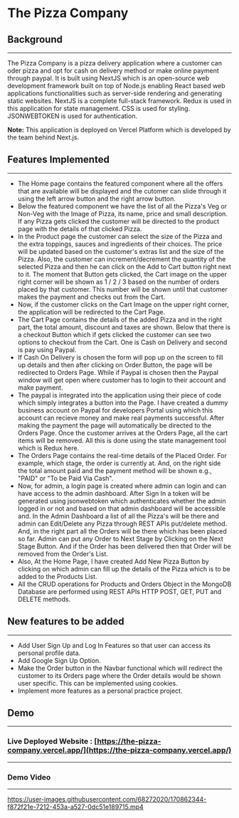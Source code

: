 # The Pizza Company


## Background
***

  The Pizza Company is a pizza delivery application where a customer can oder pizza and opt for cash on delivery method or make online payment through paypal.
  It is built using NextJS which is an open-source web development framework built on top of Node.js enabling React based web applications functionalities such 
  as server-side rendering and generating static websites. NextJS is a complete full-stack framework. Redux is used in this application for state management. 
  CSS is used for styling. JSONWEBTOKEN is used for authentication.
  

**Note:** This application is deployed on Vercel Platform which is developed by the team behind Next.js.

## Features Implemented
***

* The Home page contains the featured component where all the offers that are available will be displayed and the cutomer can slide 
  through it using the left arrow button and the right arrow button.
* Below the featured component we have the list of all the Pizza's Veg or Non-Veg with the Image of Pizza, its name, price and small description. 
  If any Pizza gets clicked the customer will be directed to the product page with the details of that clicked Pizza.
* In the Product page the customer can select the size of the Pizza and the extra toppings, sauces and ingredients of their choices. The price will
  be updated based on the customer's extras list and the size of the Pizza. Also, the customer can increment/decrement the quantity of the selected Pizza
  and then he can click on the Add to Cart button right next to it. The moment that Button gets clicked, the Cart image on the upper right corner will be shown as 
  1 / 2 / 3 based on the number of orders placed by that customer. This number will be shown until that customer makes the payment and checks out from the Cart. 
* Now, if the customer clicks on the Cart Image on the upper right corner, the application will be redirected to the Cart Page.
* The Cart Page contains the details of the added Pizza and in the right part, the total amount, discount and taxes are shown. Below that there is a checkout Button
  which if gets clicked the customer can see two options to checkout from the Cart. One is Cash on Delivery and second is pay using Paypal.
* If Cash On Delivery is chosen the form will pop up on the screen to fill up details and then after clicking on Order Button, the page will be redirected to 
  Orders Page. While if Paypal is chosen then the Paypal window will get open where customer has to login to their account and make payment.
* The paypal is integrated into the application using their piece of code which simply integrates a button into the Page. I have created a dummy business account
  on Paypal for developers Portal using which this account can recieve money and make real payments successful. After making the payment the page will automatically
  be directed to the Orders Page. Once the customer arrives at the Orders Page, all the cart items will be removed. All this is done using the state management tool
  which is Redux here.
* The Orders Page contains the real-time details of the Placed Order. For example, which stage, the order is currently at. And, on the right side the total amount paid
  and the payment method will be shown e.g., "PAID" or "To be Paid Via Cash".
* Now, for admin, a login page is created where admin can login and can have access to the admin dashboard. After Sign In a token will be generated using jsonwebtoken   which authenticates whether the admin logged in or not and based on that admin dashboard will be accessible and. In the Admin Dashboard a list of all the Pizza's       will be there and admin can Edit/Delete any Pizza through REST APIs put/delete method. And, in the right part all the Orders will be there
  which has been placed so far. Admin can put any Order to Next Stage by Clicking on the Next Stage Button. And if the Order has been delivered then that Order will
  be removed from the Order's List.
* Also, At the Home Page, I have created Add New Pizza Button by clicking on which admin can fill up the details of the Pizza which is to be added to 
  the Products List.
* All the CRUD operations for Products and Orders Object in the MongoDB Database are performed using REST APIs HTTP POST, GET, PUT and DELETE methods.


## New features to be added
***

* Add User Sign Up and Log In Features so that user can access its personal profile data.
* Add Google Sign Up Option.
* Make the Order button in the Navbar functional which will redirect the customer to its Orders page where the Order details would be shown user specific.
  This can be implemented using cookies.
* Implement more features as a personal practice project.


## Demo
***

### Live Deployed Website : [https://the-pizza-company.vercel.app/](https://the-pizza-company.vercel.app/)
---

### Demo Video
---


https://user-images.githubusercontent.com/68272020/170862344-f872f21e-7212-453a-a527-0dc51e189715.mp4



